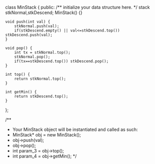 class MinStack {
public:
    /** initialize your data structure here. */
    stack<int> stkNormal,stkDescend;
    MinStack() {}
    
    void push(int val) {
        stkNormal.push(val);
        if(stkDescend.empty() || val<=stkDescend.top()) stkDescend.push(val);
    }
    
    void pop() {
        int tx = stkNormal.top();
        stkNormal.pop();
        if(tx==stkDescend.top()) stkDescend.pop();
    }
    
    int top() {
        return stkNormal.top();
    }
    
    int getMin() {
        return stkDescend.top();
    }
};

/**
 * Your MinStack object will be instantiated and called as such:
 * MinStack* obj = new MinStack();
 * obj->push(val);
 * obj->pop();
 * int param_3 = obj->top();
 * int param_4 = obj->getMin();
 */

